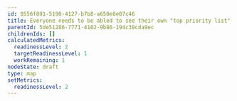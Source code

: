 ```yaml
---
id: 0556f891-5190-4127-b7b8-a650e8e07c46
title: Everyone needs to be abled to see their own "top priority list" -> Dashboard
parentId: 5de51286-7771-4102-9b86-194c38cda9ec
childrenIds: []
calculatedMetrics:
  readinessLevel: 2
  targetReadinessLevel: 1
  workRemaining: 1
nodeState: draft
type: map
setMetrics:
  readinessLevel: 2
---
```

